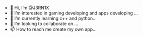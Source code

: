 - 👋 Hi, I’m @J3RN1X
- 👀 I’m interested in gaming developing and apps developing ...
- 🌱 I’m currently learning  c++ and python...
- 💞️ I’m looking to collaborate on ...
- 📫 How to reach me create my own app...

<!---
J3RN1X/J3RN1X is a ✨ special ✨ repository because its `README.md` (this file) appears on your GitHub profile.
You can click the Preview link to take a look at your changes.
--->
